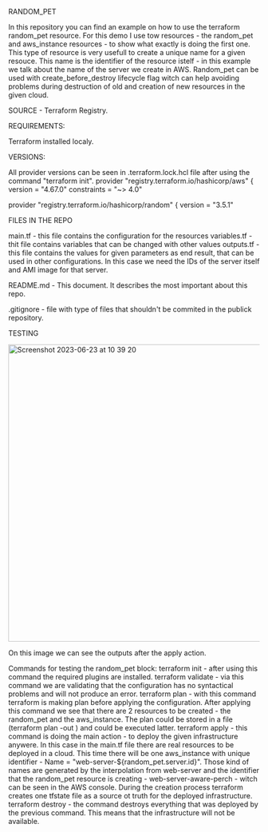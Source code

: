 RANDOM_PET

In this repository you can find an example on how to use the terraform random_pet resource. For this demo I use tow resources - the random_pet and aws_instance resources - to show what exactly is doing the first one. This type of resource is very usefull to create a unique name for a given resouce. This name is the identifier of the resource istelf - in this example we talk about the name of the server we create in AWS. Random_pet can be used with create_before_destroy lifecycle flag witch can help avoiding problems during destruction of old and creation of new resources in the given cloud.

SOURCE - Terraform Registry.

REQUIREMENTS:

Terraform installed localy. 

VERSIONS: 

All provider versions can be seen in .terraform.lock.hcl file after using the command "terraform init".
provider "registry.terraform.io/hashicorp/aws" {
  version     = "4.67.0"
  constraints = "~> 4.0"

  provider "registry.terraform.io/hashicorp/random" {
  version = "3.5.1" 

FILES IN THE REPO

main.tf - this file contains the configuration for the resources
variables.tf - thit file contains variables that can be changed with other values
outputs.tf - this file contains the values for given parameters as end result, that can be used in other configurations. In this case we need the IDs of the server itself and AMI image for that server.

README.md - This document. It describes the most important about this repo. 

.gitignore - file with type of files that shouldn't be commited in the publick repository.

TESTING



<img width="595" alt="Screenshot 2023-06-23 at 10 39 20" src="https://github.com/dbeleva-af/the-rest/assets/105104959/537923f3-200a-4b0c-9072-38b771e7d76c">






On this image we can see the outputs after the apply action.

Commands for testing the random_pet block: terraform init - after using this command the required plugins are installed. 
terraform validate - via this command we are validating that the configuration has no syntactical problems and will not produce an error. 
terraform plan - with this command terraform is making plan before applying the configuration. After applying this command we see that there are 2 resources to be created - the random_pet and the aws_instance. The plan could be stored in a file (terraform plan -out ) and could be executed latter. 
terraform apply - this command is doing the main action - to deploy the given infrastructure anywere. In this case in the main.tf file there are real resources to be deployed in a cloud. This time there will be one aws_instance with unique identifier - Name = "web-server-${random_pet.server.id}". Those kind of names are generated by the interpolation from web-server and the identifier that the random_pet resource is creating - web-server-aware-perch - witch can be seen in the AWS console. During the creation process terraform creates one tfstate file as a source ot truth for the deployed infrastructure. 
terraform destroy - the command destroys everything that was deployed by the previous command. This means that the infrastructure will not be available.










  
